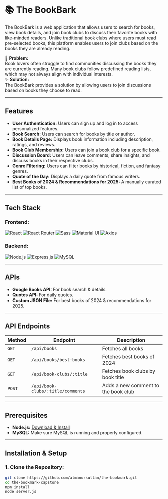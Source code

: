 # 📚 The BookBark

The BookBark is a web application that allows users to search for books, view book details, and join book clubs to discuss their favorite books with like-minded readers. Unlike traditional book clubs where users must read pre-selected books, this platform enables users to join clubs based on the books they are already reading.

📖 **Problem:**  
Book lovers often struggle to find communities discussing the books they are currently reading. Many book clubs follow predefined reading lists, which may not always align with individual interests.  
✨ **Solution:**  
The BookBark provides a solution by allowing users to join discussions based on books they choose to read.

---

## **Features**

- **User Authentication:** Users can sign up and log in to access personalized features.
- **Book Search:** Users can search for books by title or author.
- **Book Details Page:** Displays book information including description, ratings, and reviews.
- **Book Club Membership:** Users can join a book club for a specific book.
- **Discussion Board:** Users can leave comments, share insights, and discuss books in their respective clubs.
- **Genre Filtering:** Users can filter books by historical, fiction, and fantasy genres.
- **Quote of the Day:** Displays a daily quote from famous writers.
- **Best Books of 2024 & Recommendations for 2025:** A manually curated list of top books.

---

## **Tech Stack**

### Frontend:

![React](https://img.shields.io/badge/React-20232A?style=for-the-badge&logo=react&logoColor=61DAFB)
![React Router](https://img.shields.io/badge/React_Router-CA4245?style=for-the-badge&logo=react-router&logoColor=white)
![Sass](https://img.shields.io/badge/Sass-CC6699?style=for-the-badge&logo=sass&logoColor=white)
![Material UI](https://img.shields.io/badge/Material_UI-0081CB?style=for-the-badge&logo=mui&logoColor=white)
![Axios](https://img.shields.io/badge/Axios-5A29E4?style=for-the-badge&logo=axios&logoColor=white)

### Backend:

![Node.js](https://img.shields.io/badge/Node.js-339933?style=for-the-badge&logo=nodedotjs&logoColor=white)
![Express.js](https://img.shields.io/badge/Express.js-000000?style=for-the-badge&logo=express&logoColor=white)
![MySQL](https://img.shields.io/badge/MySQL-4479A1?style=for-the-badge&logo=mysql&logoColor=white)

---

## **APIs**

- **Google Books API:** For book search & details.
- **Quotes API:** For daily quotes.
- **Custom JSON File:** For best books of 2024 & recommendations for 2025.

---

## **API Endpoints**

| **Method** | **Endpoint**                      | **Description**                     |
| ---------- | --------------------------------- | ----------------------------------- |
| `GET`      | `/api/books`                      | Fetches all books                   |
| `GET`      | `/api/books/best-books`           | Fetches best books of 2024          |
| `GET`      | `/api/book-clubs/:title`          | Fetches book clubs by book title    |
| `POST`     | `/api/book-clubs/:title/comments` | Adds a new comment to the book club |

---

## **Prerequisites**

- **Node.js:** [Download & Install](https://nodejs.org/)
- **MySQL:** Make sure MySQL is running and properly configured.

---

## **Installation & Setup**

### 1. **Clone the Repository:**

```bash
git clone https://github.com/almanursultan/the-bookmark.git
cd the-bookmark-capstone
npm install
node server.js
```
